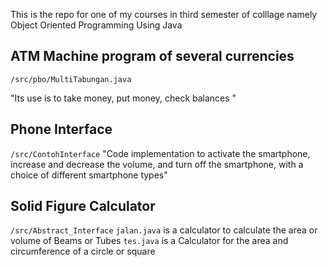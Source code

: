 
This is the repo for one of my courses in third semester of colllage namely Object Oriented Programming Using Java
## ATM Machine program of several currencies
`/src/pbo/MultiTabungan.java`

"Its use is to take money, put money, check balances "

## Phone Interface
`/src/ContohInterface`
"Code implementation to activate the smartphone, increase and decrease the volume, and turn off the smartphone, with a choice of different smartphone types"

## Solid Figure Calculator
`/src/Abstract_Interface`
`jalan.java` is a calculator to calculate the area or volume of Beams or Tubes
`tes.java` is a Calculator for the area and circumference of a circle or square

